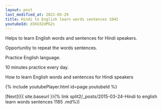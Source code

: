 ```yaml
---
layout: post
last_modified_at: 2021-03-29
title: Hindi to English learn words sentences 1042 
youtubeId: d3XU32dPG2s
---
```

 
 
Helps to learn English words and sentences for Hindi speakers.

Opportunitiy to repeat the words sentences. 

Practice English language. 
 
10 minutes practice every day. 
 
How to learn English words and sentences for Hindi speakers 
 
{% include youtubePlayer.html id=page.youtubeId %}
 
 
[Next]({{ site.baseurl }}{% link  split2/_posts/2015-03-24-Hindi to english learn words sentences 1185 .md%})
 
